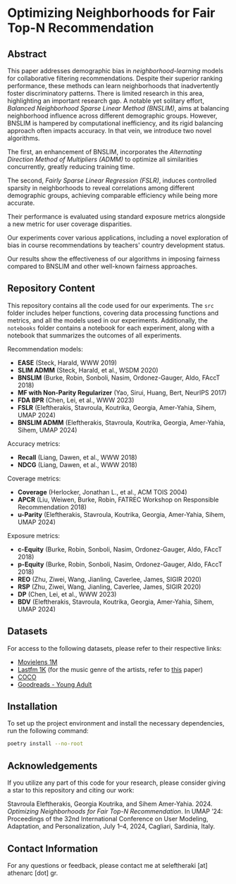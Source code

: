 
# Optimizing Neighborhoods for Fair Top-N Recommendation

## Abstract
This paper addresses demographic bias in *neighborhood-learning* models for collaborative filtering recommendations. Despite their superior ranking performance, these methods can learn neighborhoods that inadvertently foster discriminatory patterns. There is limited research in this area, highlighting an important research gap. A notable yet solitary effort, *Balanced Neighborhood Sparse Linear Method (BNSLIM)*, aims at balancing neighborhood influence across different demographic groups. However, BNSLIM is hampered by computational inefficiency, and its rigid balancing approach often impacts accuracy. In that vein, we introduce two novel algorithms.

The first, an enhancement of BNSLIM, incorporates the *Alternating Direction Method of Multipliers (ADMM)* to optimize all similarities concurrently, greatly reducing training time.

The second, *Fairly Sparse Linear Regression (FSLR)*, induces controlled sparsity in neighborhoods to reveal correlations among different demographic groups, achieving comparable efficiency while being more accurate.

Their performance is evaluated using standard exposure metrics alongside a new metric for user coverage disparities.

Our experiments cover various applications, including a novel exploration of bias in course recommendations by teachers' country development status.

Our results show the effectiveness of our algorithms in imposing fairness compared to BNSLIM and other well-known fairness approaches.

## Repository Content
This repository contains all the code used for our experiments. The `src` folder includes helper functions, covering data processing functions and metrics, and all the models used in our experiments. Additionally, the `notebooks` folder contains a notebook for each experiment, along with a notebook that summarizes the outcomes of all experiments.

Recommendation models:
- **EASE** (Steck, Harald, WWW 2019)
- **SLIM ADMM** (Steck, Harald, et al., WSDM 2020)
- **BNSLIM** (Burke, Robin, Sonboli, Nasim, Ordonez-Gauger, Aldo, FAccT 2018)
- **MF with Non-Parity Regularizer** (Yao, Sirui, Huang, Bert, NeurIPS 2017)
- **FDA BPR** (Chen, Lei, et al., WWW 2023)
- **FSLR** (Eleftherakis, Stavroula, Koutrika, Georgia, Amer-Yahia, Sihem, UMAP 2024)
- **BNSLIM ADMM** (Eleftherakis, Stavroula, Koutrika, Georgia, Amer-Yahia, Sihem, UMAP 2024)

Accuracy metrics:
- **Recall** (Liang, Dawen, et al., WWW 2018)
- **NDCG** (Liang, Dawen, et al., WWW 2018)

Coverage metrics:
- **Coverage** (Herlocker, Jonathan L., et al., ACM TOIS 2004)
- **APCR** (Liu, Weiwen, Burke, Robin, FATREC Workshop on Responsible Recommendation 2018)
- **u-Parity** (Eleftherakis, Stavroula, Koutrika, Georgia, Amer-Yahia, Sihem, UMAP 2024)

Exposure metrics:
- **c-Equity** (Burke, Robin, Sonboli, Nasim, Ordonez-Gauger, Aldo, FAccT 2018)
- **p-Equity** (Burke, Robin, Sonboli, Nasim, Ordonez-Gauger, Aldo, FAccT 2018)
- **REO** (Zhu, Ziwei, Wang, Jianling, Caverlee, James, SIGIR 2020)
- **RSP** (Zhu, Ziwei, Wang, Jianling, Caverlee, James, SIGIR 2020)
- **DP** (Chen, Lei, et al., WWW 2023)
- **BDV** (Eleftherakis, Stavroula, Koutrika, Georgia, Amer-Yahia, Sihem, UMAP 2024)

## Datasets
For access to the following datasets, please refer to their respective links:
- [Movielens 1M](https://grouplens.org/datasets/movielens/)
- [Lastfm 1K](http://ocelma.net/MusicRecommendationDataset/) (for the music genre of the artists, refer to [this](https://www.sciencedirect.com/science/article/abs/pii/S0306457322003090) paper)
- [COCO](https://link.springer.com/chapter/10.1007/978-3-319-77712-2_133)
- [Goodreads - Young Adult](https://mengtingwan.github.io/data/goodreads.html#news)

## Installation

To set up the project environment and install the necessary dependencies, run the following command:

```bash
poetry install --no-root
```

## Acknowledgements
If you utilize any part of this code for your research, please consider giving a star to this repository and citing our work:

Stavroula Eleftherakis, Georgia Koutrika, and Sihem Amer-Yahia. 2024. *Optimizing Neighborhoods for Fair Top-N Recommendation*. In UMAP ’24: Proceedings of the 32nd International Conference on User Modeling, Adaptation, and Personalization, July 1–4, 2024, Cagliari, Sardinia, Italy.

## Contact Information
For any questions or feedback, please contact me at seleftheraki [at] athenarc [dot] gr.
